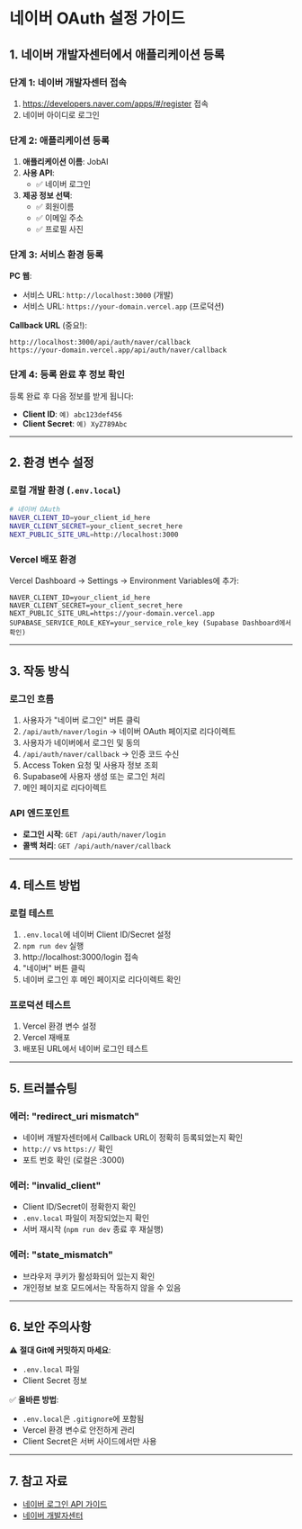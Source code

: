 # 네이버 OAuth 설정 가이드

## 1. 네이버 개발자센터에서 애플리케이션 등록

### 단계 1: 네이버 개발자센터 접속
1. https://developers.naver.com/apps/#/register 접속
2. 네이버 아이디로 로그인

### 단계 2: 애플리케이션 등록
1. **애플리케이션 이름**: JobAI
2. **사용 API**:
   - ✅ 네이버 로그인
3. **제공 정보 선택**:
   - ✅ 회원이름
   - ✅ 이메일 주소
   - ✅ 프로필 사진

### 단계 3: 서비스 환경 등록
**PC 웹**:
- 서비스 URL: `http://localhost:3000` (개발)
- 서비스 URL: `https://your-domain.vercel.app` (프로덕션)

**Callback URL** (중요!):
```
http://localhost:3000/api/auth/naver/callback
https://your-domain.vercel.app/api/auth/naver/callback
```

### 단계 4: 등록 완료 후 정보 확인
등록 완료 후 다음 정보를 받게 됩니다:
- **Client ID**: `예) abc123def456`
- **Client Secret**: `예) XyZ789Abc`

---

## 2. 환경 변수 설정

### 로컬 개발 환경 (`.env.local`)
```bash
# 네이버 OAuth
NAVER_CLIENT_ID=your_client_id_here
NAVER_CLIENT_SECRET=your_client_secret_here
NEXT_PUBLIC_SITE_URL=http://localhost:3000
```

### Vercel 배포 환경
Vercel Dashboard → Settings → Environment Variables에 추가:
```
NAVER_CLIENT_ID=your_client_id_here
NAVER_CLIENT_SECRET=your_client_secret_here
NEXT_PUBLIC_SITE_URL=https://your-domain.vercel.app
SUPABASE_SERVICE_ROLE_KEY=your_service_role_key (Supabase Dashboard에서 확인)
```

---

## 3. 작동 방식

### 로그인 흐름
1. 사용자가 "네이버 로그인" 버튼 클릭
2. `/api/auth/naver/login` → 네이버 OAuth 페이지로 리다이렉트
3. 사용자가 네이버에서 로그인 및 동의
4. `/api/auth/naver/callback` → 인증 코드 수신
5. Access Token 요청 및 사용자 정보 조회
6. Supabase에 사용자 생성 또는 로그인 처리
7. 메인 페이지로 리다이렉트

### API 엔드포인트
- **로그인 시작**: `GET /api/auth/naver/login`
- **콜백 처리**: `GET /api/auth/naver/callback`

---

## 4. 테스트 방법

### 로컬 테스트
1. `.env.local`에 네이버 Client ID/Secret 설정
2. `npm run dev` 실행
3. http://localhost:3000/login 접속
4. "네이버" 버튼 클릭
5. 네이버 로그인 후 메인 페이지로 리다이렉트 확인

### 프로덕션 테스트
1. Vercel 환경 변수 설정
2. Vercel 재배포
3. 배포된 URL에서 네이버 로그인 테스트

---

## 5. 트러블슈팅

### 에러: "redirect_uri mismatch"
- 네이버 개발자센터에서 Callback URL이 정확히 등록되었는지 확인
- `http://` vs `https://` 확인
- 포트 번호 확인 (로컬은 :3000)

### 에러: "invalid_client"
- Client ID/Secret이 정확한지 확인
- `.env.local` 파일이 저장되었는지 확인
- 서버 재시작 (`npm run dev` 종료 후 재실행)

### 에러: "state_mismatch"
- 브라우저 쿠키가 활성화되어 있는지 확인
- 개인정보 보호 모드에서는 작동하지 않을 수 있음

---

## 6. 보안 주의사항

⚠️ **절대 Git에 커밋하지 마세요**:
- `.env.local` 파일
- Client Secret 정보

✅ **올바른 방법**:
- `.env.local`은 `.gitignore`에 포함됨
- Vercel 환경 변수로 안전하게 관리
- Client Secret은 서버 사이드에서만 사용

---

## 7. 참고 자료

- [네이버 로그인 API 가이드](https://developers.naver.com/docs/login/api/api.md)
- [네이버 개발자센터](https://developers.naver.com)
